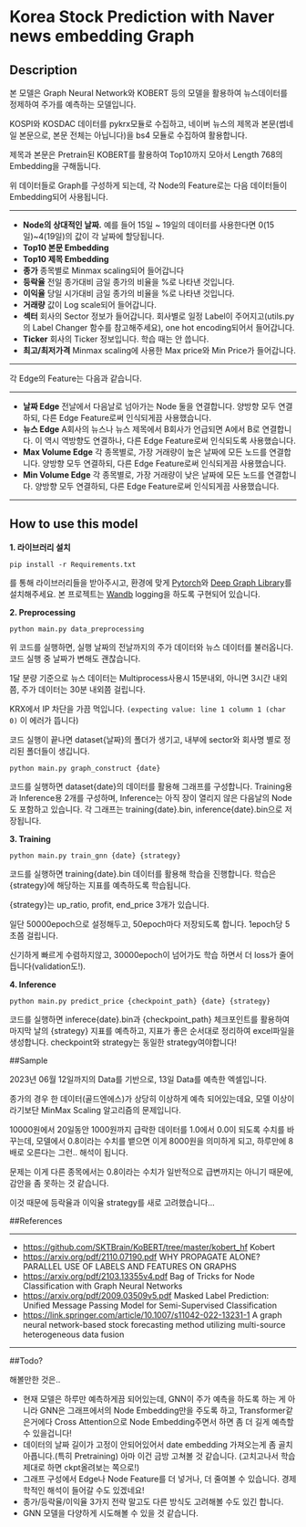 # Korea Stock Prediction with Naver news embedding Graph

## Description


본 모델은 Graph Neural Network와 KOBERT 등의 모델을 활용하여 뉴스데이터를 정제하여 주가를 예측하는 모델입니다.


KOSPI와 KOSDAC 데이터를 pykrx모듈로 수집하고, 네이버 뉴스의 제목과 본문(썸네일 본문으로, 본문 전체는 아닙니다)을 bs4 모듈로 수집하여 활용합니다.


제목과 본문은 Pretrain된 KOBERT를 활용하여 Top10까지 모아서 Length 768의 Embedding을 구해둡니다.


위 데이터들로 Graph를 구성하게 되는데, 각 Node의 Feature로는 다음 데이터들이 Embedding되어 사용됩니다.

---


- **Node의 상대적인 날짜.** 예를 들어 15일 ~ 19일의 데이터를 사용한다면 0(15일)~4(19일)의 값이 각 날짜에 할당됩니다.
- **Top10 본문 Embedding**
- **Top10 제목 Embedding**
- **종가** 종목별로 Minmax scaling되어 들어갑니다
- **등락율** 전일 종가대비 금일 종가의 비율을 %로 나타낸 것입니다.
- **이익율** 당일 시가대비 금일 종가의 비율을 %로 나타낸 것입니다.
- **거래량** 값이 Log scale되어 들어갑니다.
- **섹터** 회사의 Sector 정보가 들어갑니다. 회사별로 일정 Label이 주어지고(utils.py의 Label Changer 함수를 참고해주세요), one hot encoding되어서 들어갑니다.
- **Ticker** 회사의 Ticker 정보입니다. 학습 때는 안 씁니다.
- **최고/최저가격** Minmax scaling에 사용한 Max price와 Min Price가 들어갑니다. 

---

각 Edge의 Feature는 다음과 같습니다.

---

- **날짜 Edge** 전날에서 다음날로 넘아가는 Node 둘을 연결합니다. 양방향 모두 연결하되, 다른 Edge Feature로써 인식되게끔 사용했습니다.
- **뉴스 Edge** A회사의 뉴스나 뉴스 제목에서 B회사가 언급되면 A에서 B로 연결합니다. 이 역시 역방향도 연결하나, 다른 Edge Feature로써 인식되도록 사용했습니다.
- **Max Volume Edge** 각 종목별로, 가장 거래량이 높은 날짜에 모든 노드를 연결합니다. 양방향 모두 연결하되, 다른 Edge Feature로써 인식되게끔 사용했습니다.
- **Min Volume Edge** 각 종목별로, 가장 거래량이 낮은 날짜에 모든 노드를 연결합니다. 양방향 모두 연결하되, 다른 Edge Feature로써 인식되게끔 사용했습니다. 

---

## How to use this model

**1. 라이브러리 설치**

```
pip install -r Requirements.txt
```

를 통해 라이브러리들을 받아주시고, 환경에 맞게 [Pytorch](https://pytorch.org/get-started/locally/)와 [Deep Graph Library](https://www.dgl.ai/pages/start.html)를 설치해주세요.
본 프로젝트는 [Wandb](https://wandb.ai/home) logging을 하도록 구현되어 있습니다. 

**2. Preprocessing**


```
python main.py data_preprocessing
```

위 코드를 실행하면, 실행 날짜의 전날까지의 주가 데이터와 뉴스 데이터를 불러옵니다. 코드 실행 중 날짜가 변해도 괜찮습니다.



1달 분량 기준으로 
뉴스 데이터는 Multiprocess사용시 15분내외, 아니면 3시간 내외쯤, 주가 데이터는 30분 내외쯤 걸립니다.


 KRX에서 IP 차단을 가끔 먹입니다. ```(expecting value: line 1 column 1 (char 0)``` 이 에러가 뜹니다)


코드 실행이 끝나면 dataset{날짜}의 폴더가 생기고, 내부에 sector와 회사명 별로 정리된 폴더들이 생깁니다.


```
python main.py graph_construct {date}
```


코드를 실행하면 dataset{date}의 데이터를 활용해 그래프를 구성합니다. Training용과 Inference용 2개를 구성하며, Inference는 아직 장이 열리지 않은 다음날의 Node도 포함하고 있습니다.
각 그래프는 training{date}.bin, inference{date}.bin으로 저장됩니다.


**3. Training**


```
python main.py train_gnn {date} {strategy}
```


코드를 실행하면 training{date}.bin 데이터를 활용해 학습을 진행합니다. 학습은 {strategy}에 해당하는 지표를 예측하도록 학습됩니다.


{strategy}는 up_ratio, profit, end_price 3개가 있습니다.


일단 50000epoch으로 설정해두고, 50epoch마다 저장되도록 합니다. 1epoch당 5초쯤 걸립니다. 


신기하게 빠르게 수렴하지않고, 30000epoch이 넘어가도 학습 하면서 더 loss가 줄어듭니다(validation도!).


**4. Inference**
   
```
python main.py predict_price {checkpoint_path} {date} {strategy}
```


코드를 실행하면 inferece{date}.bin과 {checkpoint_path} 체크포인트를 활용하여 마지막 날의 {strategy} 지표를 예측하고, 지표가 좋은 순서대로 정리하여 excel파일을 생성합니다.
checkpoint와 strategy는 동일한 strategy여야합니다!


##Sample



2023년 06월 12일까지의 Data를 기반으로, 13일 Data를 예측한 엑셀입니다.


종가의 경우 한 데이터(골드엔에스)가 상당히 이상하게 예측 되어있는데요, 모델 이상이라기보단 MinMax Scaling 알고리즘의 문제입니다.


10000원에서 20일동안 1000원까지 급락한 데이터를 1.0에서 0.0이 되도록 수치를 바꾸는데, 모델에서 0.8이라는 수치를 뱉으면 이게 8000원을 의미하게 되고, 하루만에 8배로 오른다는 그런.. 해석이 됩니다.

문제는 이게 다른 종목에서는 0.8이라는 수치가 일반적으로 급변까지는 아니기 때문에, 감안을 좀 못하는 것 같습니다.



이것 때문에 등락율과 이익율 strategy를 새로 고려했습니다...

##References

---

- https://github.com/SKTBrain/KoBERT/tree/master/kobert_hf Kobert
- https://arxiv.org/pdf/2110.07190.pdf WHY PROPAGATE ALONE? PARALLEL USE OF LABELS AND FEATURES ON GRAPHS
- https://arxiv.org/pdf/2103.13355v4.pdf Bag of Tricks for Node Classification with Graph Neural Networks
- https://arxiv.org/pdf/2009.03509v5.pdf  Masked Label Prediction: Unified Message Passing Model for Semi-Supervised Classification
- https://link.springer.com/article/10.1007/s11042-022-13231-1 A graph neural network-based stock forecasting method utilizing multi-source heterogeneous data fusion

---

##Todo?

해볼만한 것은..

- 현재 모델은 하루만 예측하게끔 되어있는데, GNN이 주가 예측을 하도록 하는 게 아니라 GNN은 그래프에서의 Node Embedding만을 주도록 하고, Transformer같은거에다 Cross Attention으로 Node Embedding주면서 하면 좀 더 길게 예측할 수 있을겁니다!
- 데이터의 날짜 길이가 고정이 안되어있어서 date embedding 가져오는게 좀 골치아픕니다.(특히 Pretraining) 아마 이건 금방 고쳐볼 것 같습니다. (고치고나서 학습 제대로 하면 ckpt올려보는 쪽으로!)
- 그래프 구성에서 Edge나 Node Feature를 더 넣거나, 더 줄여볼 수 있습니다. 경제학적인 해석이 들어갈 수도 있겠네요!
- 종가/등락율/이익율 3가지 전략 말고도 다른 방식도 고려해볼 수도 있긴 합니다.
- GNN 모델을 다양하게 시도해볼 수 있을 것 같습니다.
